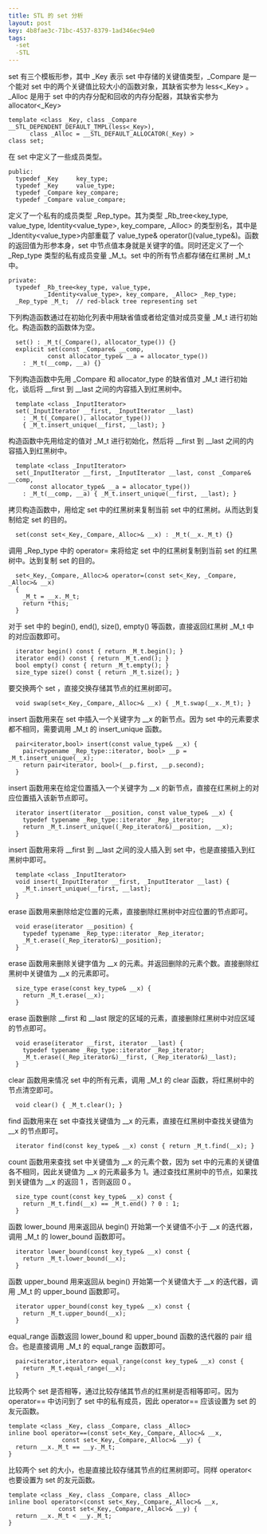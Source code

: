 ```yaml
---
title: STL 的 set 分析
layout: post
key: 4b8fae3c-71bc-4537-8379-1ad346ec94e0
tags:
  -set
  -STL
---
```


set 有三个模板形参，其中 \_Key 表示 set 中存储的关键值类型，\_Compare 是一个能对 set 中的两个关键值比较大小的函数对象，其缺省实参为 less<\_Key> 。\_Alloc 是用于 set 中的内存分配和回收的内存分配器，其缺省实参为 allocator<\_Key>

	template <class _Key, class _Compare __STL_DEPENDENT_DEFAULT_TMPL(less<_Key>),
		  class _Alloc = __STL_DEFAULT_ALLOCATOR(_Key) >
	class set;

<div class="cut"></div>

在 set 中定义了一些成员类型。

	public:
	  typedef _Key     key_type;
	  typedef _Key     value_type;
	  typedef _Compare key_compare;
	  typedef _Compare value_compare;

<div class="cut"></div>

定义了一个私有的成员类型 \_Rep\_type。其为类型 \_Rb\_tree<key\_type, value\_type, Identity<value\_type>, key\_compare, \_Alloc> 的类型别名，其中是 \_Identity<value\_type>内部重载了 value\_type& operator()(value\_type&)。函数的返回值为形参本身，set 中节点值本身就是关键字的值。同时还定义了一个 \_Rep\_type 类型的私有成员变量 \_M\_t。set 中的所有节点都存储在红黑树 \_M\_t 中。

	private:
	  typedef _Rb_tree<key_type, value_type, 
			  _Identity<value_type>, key_compare, _Alloc> _Rep_type;
	  _Rep_type _M_t;  // red-black tree representing set

<div class="cut"></div>

下列构造函数通过在初始化列表中用缺省值或者给定值对成员变量 \_M\_t 进行初始化。构造函数的函数体为空。

	  set() : _M_t(_Compare(), allocator_type()) {}
	  explicit set(const _Compare& __comp,
		       const allocator_type& __a = allocator_type())
	    : _M_t(__comp, __a) {}

<div class="cut"></div>

下列构造函数中先用 \_Compare 和 allocator\_type 的缺省值对 \_M\_t 进行初始化，谈后将 \_\_first 到 \_\_last 之间的内容插入到红黑树中。

	  template <class _InputIterator>
	  set(_InputIterator __first, _InputIterator __last)
	    : _M_t(_Compare(), allocator_type())
	    { _M_t.insert_unique(__first, __last); }

<div class="cut"></div>

构造函数中先用给定的值对 \_M\_t 进行初始化，然后将 \_\_first 到 \_\_last 之间的内容插入到红黑树中。

	  template <class _InputIterator>
	  set(_InputIterator __first, _InputIterator __last, const _Compare& __comp,
	      const allocator_type& __a = allocator_type())
	    : _M_t(__comp, __a) { _M_t.insert_unique(__first, __last); }

<div class="cut"></div>

拷贝构造函数中，用给定 set 中的红黑树来复制当前 set 中的红黑树。从而达到复制给定 set 的目的。

	  set(const set<_Key,_Compare,_Alloc>& __x) : _M_t(__x._M_t) {}

<div class="cut"></div>

调用 \_Rep\_type 中的 operator= 来将给定 set 中的红黑树复制到当前 set 的红黑树中。达到复制 set 的目的。

	  set<_Key,_Compare,_Alloc>& operator=(const set<_Key, _Compare, _Alloc>& __x)
	  { 
	    _M_t = __x._M_t; 
	    return *this;
	  }

<div class="cut"></div>

对于 set 中的 begin(), end(), size(), empty() 等函数，直接返回红黑树 _M_t 中的对应函数即可。

	  iterator begin() const { return _M_t.begin(); }
	  iterator end() const { return _M_t.end(); }
	  bool empty() const { return _M_t.empty(); }
	  size_type size() const { return _M_t.size(); }

<div class="cut"></div>

要交换两个 set ，直接交换存储其节点的红黑树即可。

	  void swap(set<_Key,_Compare,_Alloc>& __x) { _M_t.swap(__x._M_t); }

<div class="cut"></div>

insert 函数用来在 set 中插入一个关键字为 \_\_x 的新节点。因为 set 中的元素要求都不相同，需要调用 \_M\_t 的 insert\_unique 函数。

	  pair<iterator,bool> insert(const value_type& __x) { 
	    pair<typename _Rep_type::iterator, bool> __p = _M_t.insert_unique(__x); 
	    return pair<iterator, bool>(__p.first, __p.second);
	  }

<div class="cut"></div>

insert 函数用来在给定位置插入一个关键字为 \_\_x 的新节点，直接在红黑树上的对应位置插入该新节点即可。

	  iterator insert(iterator __position, const value_type& __x) {
	    typedef typename _Rep_type::iterator _Rep_iterator;
	    return _M_t.insert_unique((_Rep_iterator&)__position, __x);
	  }

<div class="cut"></div>

insert 函数用来将 \_\_first 到 \_\_last 之间的没人插入到 set 中，也是直接插入到红黑树中即可。

	  template <class _InputIterator>
	  void insert(_InputIterator __first, _InputIterator __last) {
	    _M_t.insert_unique(__first, __last);
	  }

<div class="cut"></div>

erase 函数用来删除给定位置的元素，直接删除红黑树中对应位置的节点即可。

	  void erase(iterator __position) { 
	    typedef typename _Rep_type::iterator _Rep_iterator;
	    _M_t.erase((_Rep_iterator&)__position); 
	  }

<div class="cut"></div>

erase 函数用来删除关键字值为 \_\_x 的元素。并返回删除的元素个数。直接删除红黑树中关键值为 \_\_x 的元素即可。

	  size_type erase(const key_type& __x) { 
	    return _M_t.erase(__x); 
	  }

<div class="cut"></div>

erase 函数删除 \_\_first 和 \_\_last 限定的区域的元素，直接删除红黑树中对应区域的节点即可。

	  void erase(iterator __first, iterator __last) { 
	    typedef typename _Rep_type::iterator _Rep_iterator;
	    _M_t.erase((_Rep_iterator&)__first, (_Rep_iterator&)__last); 
	  }

<div class="cut"></div>

clear 函数用来情况 set 中的所有元素，调用 \_M\_t 的 clear 函数，将红黑树中的节点清空即可。

	  void clear() { _M_t.clear(); }

<div class="cut"></div>

find 函数用来在 set 中查找关键值为 \_\_x 的元素，直接在红黑树中查找关键值为 \_\_x 的节点即可。

	  iterator find(const key_type& __x) const { return _M_t.find(__x); }

<div class="cut"></div>

count 函数用来查找 set 中关键值为 \_\_x 的元素个数，因为 set 中的元素的关键值各不相同，因此关键值为 \_\_x 的元素最多为 1。通过查找红黑树中的节点，如果找到关键值为 \_\_x 的返回 1 ，否则返回 0 。

	  size_type count(const key_type& __x) const {
	    return _M_t.find(__x) == _M_t.end() ? 0 : 1;
	  }

<div class="cut"></div>

函数 lower\_bound 用来返回从 begin() 开始第一个关键值不小于 \_\_x 的迭代器，调用 \_M\_t 的 lower\_bound 函数即可。

	  iterator lower_bound(const key_type& __x) const {
	    return _M_t.lower_bound(__x);
	  }

<div class="cut"></div>

函数 upper\_bound 用来返回从 begin() 开始第一个关键值大于 \_\_x 的迭代器，调用 \_M\_t 的 upper\_bound 函数即可。

	  iterator upper_bound(const key_type& __x) const {
	    return _M_t.upper_bound(__x); 
	  }

<div class="cut"></div>

equal\_range 函数返回 lower\_bound 和 upper\_bound 函数的迭代器的 pair 组合。也是直接调用 \_M\_t 的 equal\_range 函数即可。

	  pair<iterator,iterator> equal_range(const key_type& __x) const {
	    return _M_t.equal_range(__x);
	  }

<div class="cut"></div>

比较两个 set 是否相等，通过比较存储其节点的红黑树是否相等即可。因为 operator== 中访问到了 set 中的私有成员，因此 operator== 应该设置为 set 的友元函数。

	template <class _Key, class _Compare, class _Alloc>
	inline bool operator==(const set<_Key,_Compare,_Alloc>& __x, 
			       const set<_Key,_Compare,_Alloc>& __y) {
	  return __x._M_t == __y._M_t;
	}

<div class="cut"></div>

比较两个 set 的大小，也是直接比较存储其节点的红黑树即可。同样 operator< 也要设置为 set 的友元函数。

	template <class _Key, class _Compare, class _Alloc>
	inline bool operator<(const set<_Key,_Compare,_Alloc>& __x, 
			      const set<_Key,_Compare,_Alloc>& __y) {
	  return __x._M_t < __y._M_t;
	}
